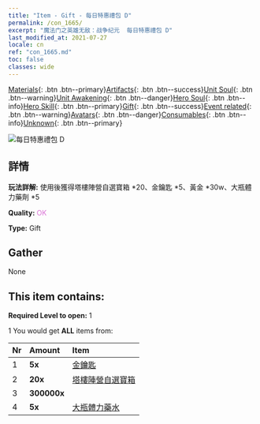 ```yaml
---
title: "Item - Gift - 每日特惠禮包 D"
permalink: /con_1665/
excerpt: "魔法门之英雄无敌：战争纪元  每日特惠禮包 D"
last_modified_at: 2021-07-27
locale: cn
ref: "con_1665.md"
toc: false
classes: wide
---
```

 [Materials](/ItemsCN/){: .btn .btn--primary}[Artifacts](/ItemsCN/Artifacts/){: .btn .btn--success}[Unit Soul](/ItemsCN/UnitSoul/){: .btn .btn--warning}[Unit Awakening](/ItemsCN/UnitAwakening/){: .btn .btn--danger}[Hero Soul](/ItemsCN/HeroSoul/){: .btn .btn--info}[Hero Skill](/ItemsCN/HeroSkill/){: .btn .btn--primary}[Gift](/ItemsCN/Gift/){: .btn .btn--success}[Event related](/ItemsCN/Events/){: .btn .btn--warning}[Avatars](/ItemsCN/Avatars/){: .btn .btn--danger}[Consumables](/ItemsCN/Consumables/){: .btn .btn--info}[Unknown](/ItemsCN/Unknown/){: .btn .btn--primary}

 ![每日特惠禮包 D](/images/t/i_907236.png)

## 詳情
 **玩法詳解:** 使用後獲得塔樓陣營自選寶箱 *20、金鑰匙 *5、黃金 *30w、大瓶體力藥劑 *5

 **Quality:** <span style="color: #DA70D6">OK</span>

 **Type:** Gift

## Gather

  None

## This item contains:

 **Required Level to open:** 1

 1 You would get **ALL** items  from:

  | Nr | Amount |     Item    |
  |:---|:-------|:------------|
  | 1 |  **5x** | [金鑰匙](/cn/Items/con_783/) |  | 
  | 2 |  **20x** | [塔樓陣營自選寶箱](/cn/Items/con_1666/) |  | 
  | 3 |  **300000x** | <i class="fas fa-coins"/> |  | 
  | 4 |  **5x** | [大瓶體力藥水](/cn/Items/con_706/) |  | 
